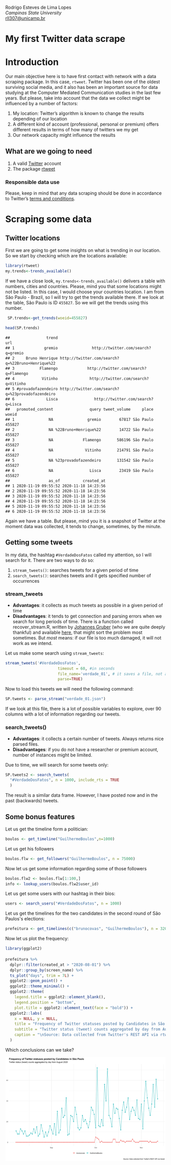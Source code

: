 Rodrigo Esteves de Lima Lopes \
*Campinas State University* \
[rll307@unicamp.br](mailto:rll307@unicamp.br)

# My first Twitter data scrape

# Introduction

Our main objective here is to have first contact with network with a data scraping package. In this case, `rtweet`. Twitter has been one of the oldest surviving social media, and it also has been an important source for data studying at the Computer Mediated Communication studies in the last few years. But please, take into account that the data we collect might be influenced by a number of factors:

1. My location: Twitter’s algorithm is known to change the results depending of our location
1. A different kind of account (professional, personal or premium) offers different results in terms of how many of twitters  we my get
1. Our network capacity might influence the results

## What are we going to need

1. A valid [Twitter](https://twitter.com/) account
1. The package [rtweet](https://github.com/ropensci/rtweet)

### Responsible data use

Please, keep in mind that any data scraping should be done in accordance to Twitter’s [terms and conditions](https://developer.twitter.com/en/developer-terms/more-on-restricted-use-cases). 
# Scraping some data

## Twitter locations

First we are going to get some insights on what is trending in our location. So we start by checking which are the locations available:


```r
library(rtweet)
my.trends<-trends_available()
```

If we have a close look, `my.trends<-trends_available()` delivers a table with numbers, cities and countries. Please, mind you that some locations might not be listed. In this case, I would choose your countries location. I am from São Paulo - Brazil, so I will try to get the trends available there. If we look at the table, São Paulo is ID `455827`. So we will get the trends using this number. 


```r
 SP.trends<-get_trends(woeid=455827)
```


```r
head(SP.trends)
```

```
##                trend                                              url
## 1             gremio               http://twitter.com/search?q=gremio
## 2     Bruno Henrique http://twitter.com/search?q=%22Bruno+Henrique%22
## 3           Flamengo             http://twitter.com/search?q=Flamengo
## 4            Vitinho              http://twitter.com/search?q=Vitinho
## 5 #provadofazendeiro http://twitter.com/search?q=%23provadofazendeiro
## 6              Lisca                http://twitter.com/search?q=Lisca
##   promoted_content                query tweet_volume     place  woeid
## 1               NA               gremio        67817 São Paulo 455827
## 2               NA %22Bruno+Henrique%22        14722 São Paulo 455827
## 3               NA             Flamengo       586196 São Paulo 455827
## 4               NA              Vitinho       214791 São Paulo 455827
## 5               NA %23provadofazendeiro       131542 São Paulo 455827
## 6               NA                Lisca        23419 São Paulo 455827
##                 as_of          created_at
## 1 2020-11-19 09:55:52 2020-11-18 14:23:56
## 2 2020-11-19 09:55:52 2020-11-18 14:23:56
## 3 2020-11-19 09:55:52 2020-11-18 14:23:56
## 4 2020-11-19 09:55:52 2020-11-18 14:23:56
## 5 2020-11-19 09:55:52 2020-11-18 14:23:56
## 6 2020-11-19 09:55:52 2020-11-18 14:23:56
```

Again we have a table. But please, mind you it is a snapshot of Twitter at the moment data was collected, it tends to change, sometimes, by the minute. 

## Getting some tweets

In my data, the hashtag `#VerdadeDosFatos` called my attention, so I will search for it. There are two ways to do so:

1. `stream_tweets()`: searches tweets for a given period of time
1. `search_tweets()`:  searches tweets and it gets specified number of occurrences

### stream_tweets

- **Advantages**: it collects as much tweets as possible in a given period of time
- **Disadvantages**: it tends to get connection and parsing errors when we search for long periods of time. There is a function called recover_stream.R, written by [Johannes Gruber](https://github.com/JBGruber) (who we are quite deeply thankful) and available [here](https://gist.github.com/JBGruber), that might sort the problem most sometimes. But *most* means: if our file is too much damaged, it will not work as we intend. 

Let us make some search using `stream_tweets`:


```r
stream_tweets('#VerdadeDosFatos', 
                       timeout = 60, #in seconds
                       file_name='verdade_01', # it saves a file, not a variable
                       parse=TRUE)
```

Now to load this tweets we will need the following command:


```r
SP.tweets <- parse_stream("verdade_01.json")
```

If we look at this file, there is a lot of possible variables to explore, over 90 columns with a lot of information regarding our tweets. 

### search_tweets()

- **Advantages**: it collects a certain number of tweets. Always returns nice parsed files. 
- **Disadvantages**: if you do not have a researcher or premium account, number of instances might be limited. 

Due to time, we will search for some tweets only:


```r
SP.tweets2 <- search_tweets(
  "#VerdadeDosFatos", n = 1000, include_rts = TRUE
  )
```

The result is a similar data frame. However, I have posted now and in the past (backwards)  tweets. 

## Some bonus features

Let us get the timeline form a politician:


```r
boulos <- get_timeline("GuilhermeBoulos",n=1000)
```

Let us get his followers


```r
boulos.flw <- get_followers("GuilhermeBoulos", n = 75000)
```

Now let us get some information regarding some of those followers


```r
boulos.flw2 <- boulos.flw[1:100,]
info <- lookup_users(boulos.flw2$user_id)
```

Let us get some users with our hashtag in their bios:


```r
users <- search_users("#VerdadeDosFatos", n = 1000)
```

Let us get the timelines for the two candidates in the second round of São Paulos's elections:


```r
prefeitura <- get_timelines(c("brunocovas", "GuilhermeBoulos"), n = 3200)
```

Now let us plot the frequency:


```r
library(ggplot2)

prefeitura %>%
  dplyr::filter(created_at > "2020-08-01") %>%
  dplyr::group_by(screen_name) %>%
  ts_plot("days", trim = 7L) +
  ggplot2::geom_point() +
  ggplot2::theme_minimal() +
  ggplot2::theme(
    legend.title = ggplot2::element_blank(),
    legend.position = "bottom",
    plot.title = ggplot2::element_text(face = "bold")) +
  ggplot2::labs(
    x = NULL, y = NULL,
    title = "Frequency of Twitter statuses posted by Candidates in São Paulo",
    subtitle = "Twitter status (tweet) counts aggregated by day from August 2020",
    caption = "\nSource: Data collected from Twitter's REST API via rtweet"
  )
```


Which conclusions can we take?

![Tweets Comparison](images/boulos_and_covas.png)








